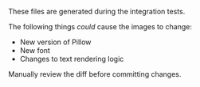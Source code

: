 These files are generated during the integration tests.

The following things _could_ cause the images to change:

- New version of Pillow
- New font
- Changes to text rendering logic

Manually review the diff before committing changes.
